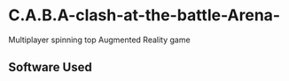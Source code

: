 # C.A.B.A-clash-at-the-battle-Arena-
Multiplayer spinning top Augmented Reality game

## Software Used
